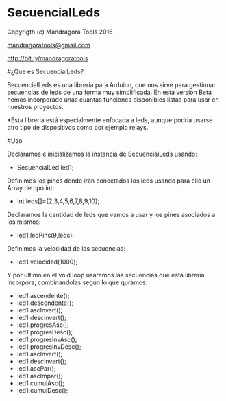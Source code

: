# SecuencialLeds

Copyrigth (c) Mandragora Tools 2016

mandragoratools@gmail.com

http://bit.ly/mandragoratools

#¿Que es SecuencialLeds?

SecuencialLeds es una libreria para Arduino, que nos sirve para gestionar secuencias de leds de una forma muy simplificada.
En esta versión Beta hemos incorporado unas cuantas funciones disponibles listas para usar en nuestros proyectos.

*Esta libreria está especialmente enfocada a leds, aunque podria usarse otro tipo de dispositivos como por ejemplo relays.

#Uso

Declaramos e inicializamos la instancia de SecuencialLeds usando:

- SecuencialLed led1;

Definimos los pines donde irán conectados los leds usando para ello un Array de tipo int:

- int leds[]={2,3,4,5,6,7,8,9,10};

Declaramos la cantidad de leds que vamos a usar y los pines asociados a los mismos:

- led1.ledPins(9,leds);

Definimos la velocidad de las secuencias:

- led1.velocidad(1000);

Y por ultimo en el void loop usaremos las secuencias que esta libreria incorpora, combinandolas según lo que quramos:

- led1.ascendente();
- led1.descendente();
- led1.ascInvert();
- led1.descInvert();
- led1.progresAsc();
- led1.progresDesc();
- led1.progresInvAsc();
- led1.progresInvDesc();
- led1.ascInvert();
- led1.descInvert();
- led1.ascPar();
- led1.ascImpar();
- led1.cumulAsc();
- led1.cumulDesc();
